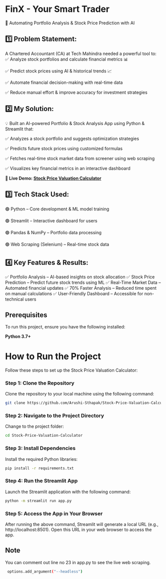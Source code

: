 # FinX - Your Smart Trader

🚀 Automating Portfolio Analysis & Stock Price Prediction with AI

## 1️⃣ Problem Statement:

A Chartered Accountant (CA) at Tech Mahindra needed a powerful tool to:
✅ Analyze stock portfolios and calculate financial metrics 📊

✅ Predict stock prices using AI & historical trends 📈

✅ Automate financial decision-making with real-time data

✅ Reduce manual effort & improve accuracy for investment strategies

## 2️⃣ My Solution:

💡 Built an AI-powered Portfolio & Stock Analysis App using Python & Streamlit that:

✅ Analyzes a stock portfolio and suggests optimization strategies

✅ Predicts future stock prices using customized formulas

✅ Fetches real-time stock market data from screener using web scraping

✅ Visualizes key financial metrics in an interactive dashboard


**🔗 Live Demo: [Stock Price Valuation Calculator](https://stock-price-valuation-calculator-ekt6bqpvbmtcj3xenfzfvu.streamlit.app/)**


## 3️⃣ Tech Stack Used:

🟢 Python – Core development & ML model training

🟢 Streamlit – Interactive dashboard for users

🟢 Pandas & NumPy – Portfolio data processing

🟢 Web Scraping (Selenium) – Real-time stock data

## 4️⃣ Key Features & Results:
✅ Portfolio Analysis – AI-based insights on stock allocation
✅ Stock Price Prediction – Predict future stock trends using ML
✅ Real-Time Market Data – Automated financial updates
✅ 70% Faster Analysis – Reduced time spent on manual calculations
✅ User-Friendly Dashboard – Accessible for non-technical users



## Prerequisites  

To run this project, ensure you have the following installed:  

 **Python 3.7+**  


# How to Run the Project

Follow these steps to set up the Stock Price Valuation Calculator:

### Step 1: Clone the Repository

Clone the repository to your local machine using the following command:

```bash
git clone https://github.com/Arushi-Sthapak/Stock-Price-Valuation-Calculator.git
```

### Step 2: Navigate to the Project Directory

Change to the project folder:

```bash
cd Stock-Price-Valuation-Calculator
```

### Step 3: Install Dependencies

Install the required Python libraries:

```bash
pip install -r requirements.txt
```

### Step 4: Run the Streamlit App

Launch the Streamlit application with the following command:

```bash
python -m streamlit run app.py
```

### Step 5: Access the App in Your Browser

After running the above command, Streamlit will generate a local URL (e.g., http://localhost:8501).
Open this URL in your web browser to access the app.

## Note
You can comment out line no 23 in app.py to see the live web scraping.
```bash
 options.add_argument("--headless")
```




